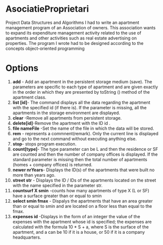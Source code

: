 # AsociatieProprietari
Project Data Structures and Algorithms
I had to write an apartment management program of an Association of owners.  This association wants to expand its expenditure management activity related to the use of apartments and other activities such as real estate advertising
on properties. The program I wrote had to be designed according to the concepts object-oriented programming

# Options
1. **add** - Add an apartment in the persistent storage medium (save). The parameters are specific to each type of apartment and are given exactly in the order in which they are presented by toString () method of the apartment class.
2. **list [id]**- The command displays all the data regarding the apartment with the specified id (if there is). If the parameter is missing, all the apartments in the storage environment are displayed.
3. **clear** -Remove all apartments from persistent storage.
4. **delete[id]**-Remove the apartment with the ID id .
5. **file nameFile** -Set the name of the file in which the data will be stored.
6. **rem** - represents a commnent(remark). Only the current line is displayed and go to the next command without executing anything else.
7. **stop**- stops program execution.
8. **count[type]**- The type parameter can be L and then the residence or SF are counted and then the number of company offices is displayed. If the standard parameter is missing then the total number of apartments (homes + company offices) is returned.
9. **newer nrYears**- Displays the ID(s) of the apartments that were built no more than years ago.
10. **street str** - Displays the ID / IDs of the apartments located on the street with the name specified in the parameter str.
11. **countsurf X smin** -counts how many apartments of type X (L or SF) have a surface greater than or equal to smin
12. **select smin fmax** - Dispalys the apartments that have an area greater than or equal to smin and are located on a floor less than equal to the fmax.
13. **expenses  id** -Displays in the form of an integer the value of the expenses with the apartment whose id is specified; the expenses are calculated with the formula 10 * S + a, where S is the surface of the apartment, and a can be 10 if it is a house, or 50 if it is a company headquarters.
